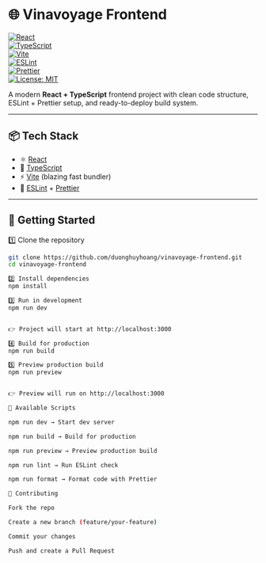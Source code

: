 # 🌐 Vinavoyage Frontend

[![React](https://img.shields.io/badge/React-18.2.0-61DAFB?logo=react&logoColor=white)](https://react.dev/)  
[![TypeScript](https://img.shields.io/badge/TypeScript-4.9-3178C6?logo=typescript&logoColor=white)](https://www.typescriptlang.org/)  
[![Vite](https://img.shields.io/badge/Vite-5.x-646CFF?logo=vite&logoColor=white)](https://vitejs.dev/)  
[![ESLint](https://img.shields.io/badge/ESLint-8.x-4B32C3?logo=eslint&logoColor=white)](https://eslint.org/)  
[![Prettier](https://img.shields.io/badge/Prettier-2.x-F7B93E?logo=prettier&logoColor=black)](https://prettier.io/)  
[![License: MIT](https://img.shields.io/badge/License-MIT-green.svg)](LICENSE)

A modern **React + TypeScript** frontend project with clean code structure, ESLint + Prettier setup, and ready-to-deploy build system.  

---

## 📦 Tech Stack
- ⚛️ [React](https://react.dev/)  
- 📘 [TypeScript](https://www.typescriptlang.org/)  
- ⚡ [Vite](https://vitejs.dev/) (blazing fast bundler)  
- 🎨 [ESLint](https://eslint.org/) + [Prettier](https://prettier.io/)  

---

## 🚀 Getting Started

 1️⃣ Clone the repository
```bash
git clone https://github.com/duonghuyhoang/vinavoyage-frontend.git
cd vinavoyage-frontend

2️⃣ Install dependencies
npm install

3️⃣ Run in development
npm run dev


👉 Project will start at http://localhost:3000

4️⃣ Build for production
npm run build

5️⃣ Preview production build
npm run preview


👉 Preview will run on http://localhost:3000

🔧 Available Scripts

npm run dev → Start dev server

npm run build → Build for production

npm run preview → Preview production build

npm run lint → Run ESLint check

npm run format → Format code with Prettier

🤝 Contributing

Fork the repo

Create a new branch (feature/your-feature)

Commit your changes

Push and create a Pull Request
